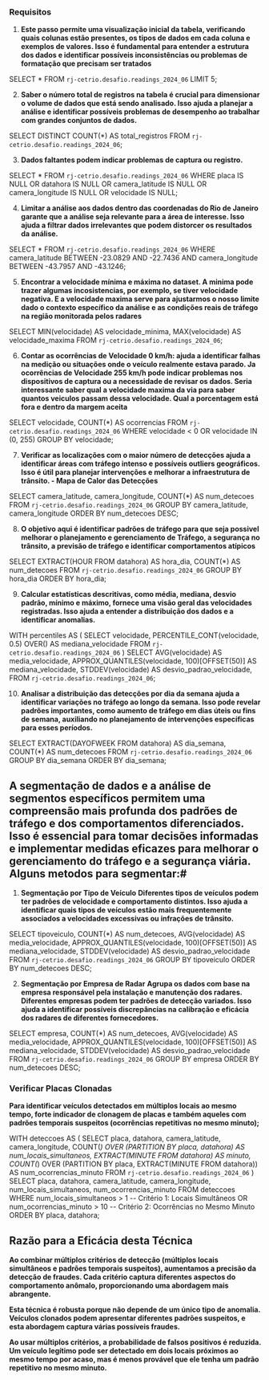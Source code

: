 ### Requisitos

1. **Este passo permite uma visualização inicial da tabela, verificando quais colunas estão presentes, os tipos  de dados em cada coluna e exemplos de valores. Isso é fundamental para entender a estrutura dos dados e identificar possíveis inconsistências ou problemas de formatação que precisam ser tratados**

SELECT 
    * 
FROM `rj-cetrio.desafio.readings_2024_06` LIMIT 5;

2. **Saber o número total de registros na tabela é crucial para dimensionar o volume de dados que está sendo analisado. Isso ajuda a planejar a análise e identificar possíveis problemas de desempenho ao trabalhar com grandes conjuntos de dados.**

SELECT DISTINCT 
    COUNT(*) AS total_registros
FROM `rj-cetrio.desafio.readings_2024_06`;

3. **Dados faltantes podem indicar problemas de captura ou registro.**

SELECT 
    *
FROM 
    `rj-cetrio.desafio.readings_2024_06`
  WHERE 
    placa IS NULL 
    OR datahora IS NULL 
    OR camera_latitude IS NULL 
    OR camera_longitude IS NULL 
    OR velocidade IS NULL;


4. **Limitar a análise aos dados dentro das coordenadas do Rio de Janeiro garante que a análise seja relevante para a área de interesse. Isso ajuda a filtrar dados irrelevantes que podem distorcer os resultados da análise.**

SELECT 
    *
FROM 
    `rj-cetrio.desafio.readings_2024_06`
WHERE 
    camera_latitude BETWEEN -23.0829 AND -22.7436
    AND camera_longitude BETWEEN -43.7957 AND -43.1246;


5. **Encontrar a velocidade mínima e máxima no dataset. A minima pode trazer algumas incosistencias, por exemplo, se tiver velocidade negativa. E a velocidade maxima serve para ajustarmos o nosso limite dado o contexto específico da análise e as condições reais de tráfego na região monitorada pelos radares**

SELECT 
    MIN(velocidade) AS velocidade_minima,
    MAX(velocidade) AS velocidade_maxima
FROM 
    `rj-cetrio.desafio.readings_2024_06`;


6. **Contar as ocorrências de Velocidade 0 km/h: ajuda a identificar falhas na medição ou situações onde o veículo realmente estava parado. Ja ocorrências de Velocidade 255 km/h pode indicar problemas nos dispositivos de captura ou a necessidade de revisar os dados. Seria interessante saber qual a velocidade maxima da via para saber quantos veiculos passam dessa velocidade. Qual a porcentagem está fora e dentro da margem aceita**

SELECT 
    velocidade,
    COUNT(*) AS ocorrencias
FROM 
   `rj-cetrio.desafio.readings_2024_06`
WHERE 
    velocidade < 0 OR velocidade IN (0, 255)
GROUP BY 
    velocidade;


7. **Verificar as localizações com o maior número de detecções ajuda a identificar áreas com tráfego intenso e possíveis outliers geográficos. Isso é útil para planejar intervenções e melhorar a infraestrutura de trânsito. - Mapa de Calor das Detecções**

SELECT 
    camera_latitude, 
    camera_longitude, 
    COUNT(*) AS num_detecoes
FROM 
   `rj-cetrio.desafio.readings_2024_06`
GROUP BY 
    camera_latitude, 
    camera_longitude
ORDER BY 
    num_detecoes DESC;


8. **O objetivo aqui é identificar padrões de tráfego para que seja possivel melhorar o planejamento e gerenciamento de Tráfego, a segurança no trânsito, a previsão de tráfego e identificar comportamentos atípicos**

SELECT 
    EXTRACT(HOUR FROM datahora) AS hora_dia,
    COUNT(*) AS num_detecoes
FROM 
     `rj-cetrio.desafio.readings_2024_06`
GROUP BY 
    hora_dia
ORDER BY 
    hora_dia;


9. **Calcular estatísticas descritivas, como média, mediana, desvio padrão, mínimo e máximo, fornece uma visão geral das velocidades registradas. Isso ajuda a entender a distribuição dos dados e a identificar anomalias.**

WITH percentiles AS (
    SELECT 
        velocidade,
        PERCENTILE_CONT(velocidade, 0.5) OVER() AS mediana_velocidade
    FROM 
        `rj-cetrio.desafio.readings_2024_06`
)
SELECT 
    AVG(velocidade) AS media_velocidade,
    APPROX_QUANTILES(velocidade, 100)[OFFSET(50)] AS mediana_velocidade,
    STDDEV(velocidade) AS desvio_padrao_velocidade,
FROM 
    `rj-cetrio.desafio.readings_2024_06`;


10. **Analisar a distribuição das detecções por dia da semana ajuda a identificar variações no tráfego ao longo da semana. Isso pode revelar padrões importantes, como aumento de tráfego em dias úteis ou fins de semana, auxiliando no planejamento de intervenções específicas para esses períodos.**

SELECT 
    EXTRACT(DAYOFWEEK FROM datahora) AS dia_semana,
    COUNT(*) AS num_detecoes
FROM 
    `rj-cetrio.desafio.readings_2024_06`
GROUP BY 
    dia_semana
ORDER BY 
    dia_semana;

## A segmentação de dados e a análise de segmentos específicos permitem uma compreensão mais profunda dos padrões de tráfego e dos comportamentos diferenciados. Isso é essencial para tomar decisões informadas e implementar medidas eficazes para melhorar o gerenciamento do tráfego e a segurança viária. Alguns metodos para segmentar:# 

1) **Segmentação por Tipo de Veículo**
**Diferentes tipos de veículos podem ter padrões de velocidade e comportamento distintos. Isso ajuda a identificar quais tipos de veículos estão mais frequentemente associados a velocidades excessivas ou infrações de trânsito.**

SELECT 
    tipoveiculo,
    COUNT(*) AS num_detecoes,
    AVG(velocidade) AS media_velocidade,
    APPROX_QUANTILES(velocidade, 100)[OFFSET(50)] AS mediana_velocidade,
    STDDEV(velocidade) AS desvio_padrao_velocidade
FROM 
    `rj-cetrio.desafio.readings_2024_06`
GROUP BY 
    tipoveiculo
ORDER BY 
    num_detecoes DESC;


2) **Segmentação por Empresa de Radar**
**Agrupa os dados com base na empresa responsável pela instalação e manutenção dos radares. Diferentes empresas podem ter padrões de detecção variados. Isso ajuda a identificar possíveis discrepâncias na calibração e eficácia dos radares de diferentes fornecedores.**

SELECT 
    empresa,
    COUNT(*) AS num_detecoes,
    AVG(velocidade) AS media_velocidade,
    APPROX_QUANTILES(velocidade, 100)[OFFSET(50)] AS mediana_velocidade,
    STDDEV(velocidade) AS desvio_padrao_velocidade
FROM 
    `rj-cetrio.desafio.readings_2024_06`
GROUP BY 
    empresa
ORDER BY 
    num_detecoes DESC;



### Verificar Placas Clonadas

**Para identificar veículos detectados em múltiplos locais ao mesmo tempo, forte indicador de clonagem de placas e também aqueles com padrões temporais suspeitos (ocorrências repetitivas no mesmo minuto);**


WITH deteccoes AS (
    SELECT 
        placa, 
        datahora,
        camera_latitude,
        camera_longitude,
        COUNT(*) OVER (PARTITION BY placa, datahora) AS num_locais_simultaneos,
        EXTRACT(MINUTE FROM datahora) AS minuto,
        COUNT(*) OVER (PARTITION BY placa, EXTRACT(MINUTE FROM datahora)) AS num_ocorrencias_minuto
    FROM 
        `rj-cetrio.desafio.readings_2024_06`
)
SELECT 
    placa, 
    datahora,
    camera_latitude,
    camera_longitude,
    num_locais_simultaneos,
    num_ocorrencias_minuto
FROM 
    deteccoes
WHERE 
    num_locais_simultaneos > 1 -- Critério 1: Locais Simultâneos
    OR num_ocorrencias_minuto > 10 -- Critério 2: Ocorrências no Mesmo Minuto
ORDER BY 
    placa, datahora;


## Razão para a Eficácia desta Técnica
**Ao combinar múltiplos critérios de detecção (múltiplos locais simultâneos e padrões temporais suspeitos), aumentamos a precisão da detecção de fraudes. Cada critério captura diferentes aspectos do comportamento anômalo, proporcionando uma abordagem mais abrangente.**

**Esta técnica é robusta porque não depende de um único tipo de anomalia. Veículos clonados podem apresentar diferentes padrões suspeitos, e esta abordagem captura várias possíveis fraudes.**

**Ao usar múltiplos critérios, a probabilidade de falsos positivos é reduzida. Um veículo legítimo pode ser detectado em dois locais próximos ao mesmo tempo por acaso, mas é menos provável que ele tenha um padrão repetitivo no mesmo minuto.**